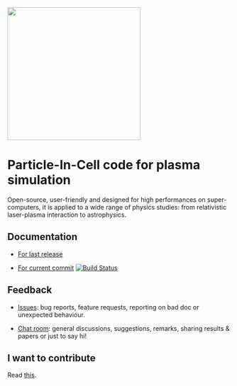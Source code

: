 <img src="doc/Sphinx/_static/smileiLogo.svg" width=300 />

# Particle-In-Cell code for plasma simulation

Open-source, user-friendly and designed for high performances on super-computers, it is applied to a wide range of physics studies: from relativistic laser-plasma interaction to astrophysics.

## Documentation

* [For last release](http://www.maisondelasimulation.fr/smilei)

* [For current commit](https://smileipic.github.io/Smilei) [![Build Status](https://travis-ci.com/SmileiPIC/Smilei.svg?branch=master)](https://travis-ci.com/SmileiPIC/Smilei)

## Feedback

* [Issues](https://github.com/SmileiPIC/Smilei/issues): bug reports, feature requests, reporting on bad doc or unexpected behaviour.

* [Chat room](https://app.element.io/#/room/!LQrdVpOJEohPSWMlmf:matrix.org): general discussions, suggestions, remarks, sharing results & papers or just to say hi!

## I want to contribute

Read [this](https://smileipic.github.io/Smilei/contribute.html).
